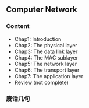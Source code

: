 ## Computer Network

### Content

- Chap1: Introduction
- Chap2: The physical layer
- Chap3: The data link layer
- Chap4: The MAC sublayer
- Chap5: The network layer
- Chap6: The transport layer
- Chap7: The application layer
- Review (not complete)

### 废话几句





